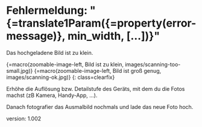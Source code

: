 # Fehlermeldung: "{=translate1Param({=property(error-message)}, min_width, […])}"

Das hochgeladene Bild ist zu klein.

{=macro(zoomable-image-left, Bild ist zu klein, images/scanning-too-small.jpg)}
{=macro(zoomable-image-left, Bild ist groß genug, images/scanning-ok.jpg)}
{: class=clearfix}

Erhöhe die Auflösung bzw. Detailstufe des Geräts, mit dem du die Fotos machst (zB Kamera, Handy-App, ...).

Danach fotografier das Ausmalbild nochmals und lade das neue Foto hoch.

version: 1.002
